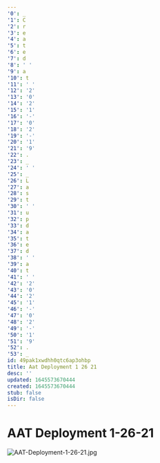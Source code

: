 ```yaml
---
'0': _
'1': C
'2': r
'3': e
'4': a
'5': t
'6': e
'7': d
'8': ' '
'9': a
'10': t
'11': ' '
'12': '2'
'13': '0'
'14': '2'
'15': '1'
'16': '-'
'17': '0'
'18': '2'
'19': '-'
'20': '1'
'21': '9'
'22': .
'23': _
'24': ' '
'25': _
'26': L
'27': a
'28': s
'29': t
'30': ' '
'31': u
'32': p
'33': d
'34': a
'35': t
'36': e
'37': d
'38': ' '
'39': a
'40': t
'41': ' '
'42': '2'
'43': '0'
'44': '2'
'45': '1'
'46': '-'
'47': '0'
'48': '2'
'49': '-'
'50': '1'
'51': '9'
'52': .
'53': _
id: 49pak1xwdhh0qtc6ap3ohbp
title: Aat Deployment 1 26 21
desc: ''
updated: 1645573670444
created: 1645573670444
stub: false
isDir: false
---
```


# AAT Deployment 1-26-21


![AAT-Deployment-1-26-21.jpg](/assets/aat-deployment-1-26-21-0nzh0ww62nh2.jpg)

